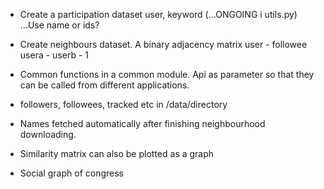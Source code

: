 * Create a participation dataset
user, keyword
(...ONGOING i utils.py)  
...Use name or ids?

* Create neighbours dataset. 
A binary adjacency matrix user - followee
usera - userb - 1


* Common functions in a common module. Api as parameter so that they can be called from
different applications.


* followers, followees, tracked etc in /data/directory

* Names fetched automatically after finishing neighbourhood downloading.

* Similarity matrix can also be plotted as a graph

* Social graph of congress
